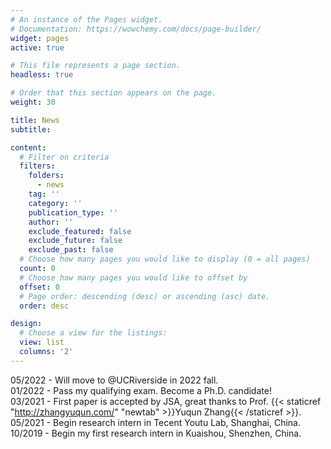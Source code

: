 ```yaml
---
# An instance of the Pages widget.
# Documentation: https://wowchemy.com/docs/page-builder/
widget: pages
active: true

# This file represents a page section.
headless: true

# Order that this section appears on the page.
weight: 30

title: News
subtitle:

content:
  # Filter on criteria
  filters:
    folders:
      - news
    tag: ''
    category: ''
    publication_type: ''
    author: ''
    exclude_featured: false
    exclude_future: false
    exclude_past: false
  # Choose how many pages you would like to display (0 = all pages)
  count: 0
  # Choose how many pages you would like to offset by
  offset: 0
  # Page order: descending (desc) or ascending (asc) date.
  order: desc

design:
  # Choose a view for the listings:
  view: list
  columns: '2'
---
```

05/2022 - Will move to @UCRiverside in 2022 fall.<br>
01/2022 - Pass my qualifying exam. Become a Ph.D. candidate!<br>
03/2021 - First paper is accepted by JSA, great thanks to Prof. {{< staticref "http://zhangyuqun.com/" "newtab" >}}Yuqun Zhang{{< /staticref >}}.<br>
05/2021 - Begin research intern in Tecent Youtu Lab, Shanghai, China.<br>
10/2019 - Begin my first research intern in Kuaishou, Shenzhen, China.<br>